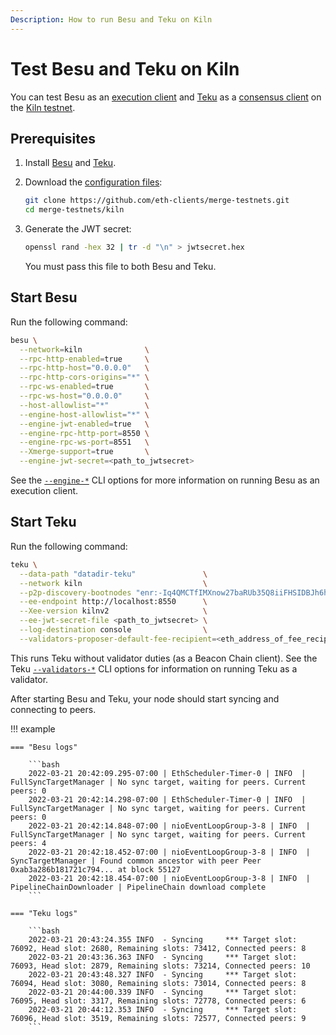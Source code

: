 ```yaml
---
Description: How to run Besu and Teku on Kiln
---
```


# Test Besu and Teku on Kiln

You can test Besu as an [execution client](../Concepts/Merge.md) and [Teku](https://docs.teku.consensys.net/en/stable/)
as a [consensus client](../Concepts/Merge.md) on the [Kiln testnet](https://blog.ethereum.org/2022/03/14/kiln-merge-testnet/).

## Prerequisites

1. Install [Besu](../HowTo/Get-Started/Installation-Options/Options.md) and
   [Teku](https://docs.teku.consensys.net/en/stable/HowTo/Get-Started/Installation-Options/Install-Binaries/).

1. Download the [configuration files](https://github.com/eth-clients/merge-testnets/tree/main/kiln):

    ```bash
    git clone https://github.com/eth-clients/merge-testnets.git
    cd merge-testnets/kiln
    ```

1. Generate the JWT secret:

    ```bash
    openssl rand -hex 32 | tr -d "\n" > jwtsecret.hex
    ```

    You must pass this file to both Besu and Teku.

## Start Besu

Run the following command:

```bash
besu \
  --network=kiln              \
  --rpc-http-enabled=true     \
  --rpc-http-host="0.0.0.0"   \
  --rpc-http-cors-origins="*" \
  --rpc-ws-enabled=true       \
  --rpc-ws-host="0.0.0.0"     \
  --host-allowlist="*"        \
  --engine-host-allowlist="*" \
  --engine-jwt-enabled=true   \
  --engine-rpc-http-port=8550 \
  --engine-rpc-ws-port=8551   \
  --Xmerge-support=true       \
  --engine-jwt-secret=<path_to_jwtsecret>
```

See the [`--engine-*`](../Reference/CLI/CLI-Syntax.md#engine-host-allowlist) CLI options for more information on running
Besu as an execution client.
   
## Start Teku

Run the following command:

```bash
teku \
  --data-path "datadir-teku"               \
  --network kiln                           \
  --p2p-discovery-bootnodes "enr:-Iq4QMCTfIMXnow27baRUb35Q8iiFHSIDBJh6hQM5Axohhf4b6Kr_cOCu0htQ5WvVqKvFgY28893DHAg8gnBAXsAVqmGAX53x8JggmlkgnY0gmlwhLKAlv6Jc2VjcDI1NmsxoQK6S-Cii_KmfFdUJL2TANL3ksaKUnNXvTCv1tLwXs0QgIN1ZHCCIyk" \
  --ee-endpoint http://localhost:8550      \
  --Xee-version kilnv2                     \
  --ee-jwt-secret-file <path_to_jwtsecret> \
  --log-destination console                \
  --validators-proposer-default-fee-recipient=<eth_address_of_fee_recipient>
```

This runs Teku without validator duties (as a Beacon Chain client).
See the Teku [`--validators-*`](https://docs.teku.consensys.net/en/latest/Reference/CLI/CLI-Syntax/#validator-keys) CLI
options for information on running Teku as a validator.

After starting Besu and Teku, your node should start syncing and connecting to peers.

!!! example

    === "Besu logs"
    
        ```bash
        2022-03-21 20:42:09.295-07:00 | EthScheduler-Timer-0 | INFO  | FullSyncTargetManager | No sync target, waiting for peers. Current peers: 0
        2022-03-21 20:42:14.298-07:00 | EthScheduler-Timer-0 | INFO  | FullSyncTargetManager | No sync target, waiting for peers. Current peers: 0
        2022-03-21 20:42:14.848-07:00 | nioEventLoopGroup-3-8 | INFO  | FullSyncTargetManager | No sync target, waiting for peers. Current peers: 4
        2022-03-21 20:42:18.452-07:00 | nioEventLoopGroup-3-8 | INFO  | SyncTargetManager | Found common ancestor with peer Peer 0xab3a286b181721c794... at block 55127
        2022-03-21 20:42:18.454-07:00 | nioEventLoopGroup-3-8 | INFO  | PipelineChainDownloader | PipelineChain download complete
        ```
    
    === "Teku logs"
    
        ```bash
        2022-03-21 20:43:24.355 INFO  - Syncing     *** Target slot: 76092, Head slot: 2680, Remaining slots: 73412, Connected peers: 8
        2022-03-21 20:43:36.363 INFO  - Syncing     *** Target slot: 76093, Head slot: 2879, Remaining slots: 73214, Connected peers: 10
        2022-03-21 20:43:48.327 INFO  - Syncing     *** Target slot: 76094, Head slot: 3080, Remaining slots: 73014, Connected peers: 8
        2022-03-21 20:44:00.339 INFO  - Syncing     *** Target slot: 76095, Head slot: 3317, Remaining slots: 72778, Connected peers: 6
        2022-03-21 20:44:12.353 INFO  - Syncing     *** Target slot: 76096, Head slot: 3519, Remaining slots: 72577, Connected peers: 9
        ```